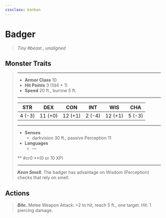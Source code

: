 ```yaml
---
cssclass: kanban
---
```


# Badger
>*Tiny #beast , unaligned*
## Monster Traits
>___
>- **Armor Class** 10
>- **Hit Points** 3 (1d4 + 1)
>- **Speed** 20 ft., burrow 5 ft.
>___
>|STR|DEX|CON|INT|WIS|CHA|
>|:---:|:---:|:---:|:---:|:---:|:---:|
>|4 (-3)|11 (+0)|12 (+1)|2 (-4)|12 (+1)|5 (-3)|
>___
>- **Senses**
>	 - darkvision 30 ft., passive Perception 11
>- **Languages**
>	 - —
>
> ** #cr0 **(0 or 10 XP)
>___
>***Keen Smell.*** The badger has advantage on Wisdom (Perception) checks that rely on smell.  
>
## Actions
>***Bite.*** Melee Weapon Attack: +2 to hit, reach 5 ft., one target. Hit: 1 piercing damage.